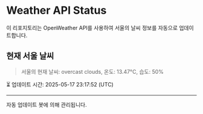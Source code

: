 
# Weather API Status

이 리포지토리는 OpenWeather API를 사용하여 서울의 날씨 정보를 자동으로 업데이트합니다.

## 현재 서울 날씨
> 서울의 현재 날씨: overcast clouds, 온도: 13.47°C, 습도: 50%

⏳ 업데이트 시간: 2025-05-17 23:17:52 (UTC)

---
자동 업데이트 봇에 의해 관리됩니다.
